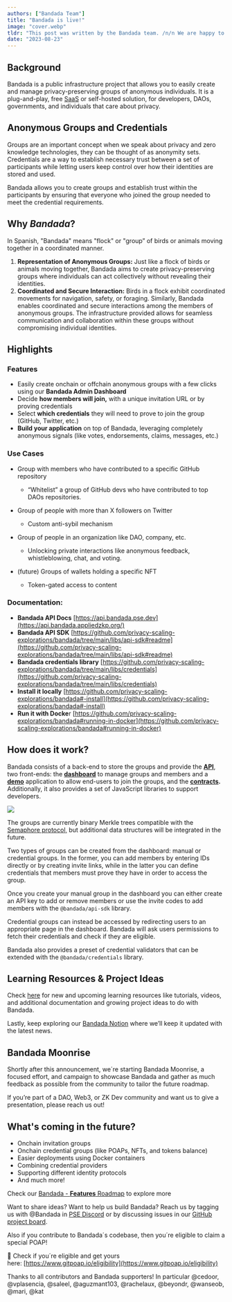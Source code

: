 ```yaml
---
authors: ["Bandada Team"]
title: "Bandada is live!"
image: "cover.webp"
tldr: "This post was written by the Bandada team. /n/n We are happy to announce the public release of Bandada V1! Try our [app](https://bandada.pse.dev/) out or run it yourself locally [v1.0.0-alpha](https://github.com/privacy-scaling-explorations/bandada/releases/tag/v1.0.0-alpha)"
date: "2023-08-23"
---
```


## **Background**

Bandada is a public infrastructure project that allows you to easily create and manage privacy-preserving groups of anonymous individuals. It is a plug-and-play, free [SaaS](https://en.wikipedia.org/wiki/Software_as_a_service) or self-hosted solution, for developers, DAOs, governments, and individuals that care about privacy.

## Anonymous Groups and Credentials

Groups are an important concept when we speak about privacy and zero knowledge technologies, they can be thought of as anonymity sets. Credentials are a way to establish necessary trust between a set of participants while letting users keep control over how their identities are stored and used.

Bandada allows you to create groups and establish trust within the participants by ensuring that everyone who joined the group needed to meet the credential requirements.

## Why _Bandada_?

In Spanish, "Bandada" means "flock" or "group” of birds or animals moving together in a coordinated manner.

1.  **Representation of Anonymous Groups:** Just like a flock of birds or animals moving together, Bandada aims to create privacy-preserving groups where individuals can act collectively without revealing their identities.
2.  **Coordinated and Secure Interaction:** Birds in a flock exhibit coordinated movements for navigation, safety, or foraging. Similarly, Bandada enables coordinated and secure interactions among the members of anonymous groups. The infrastructure provided allows for seamless communication and collaboration within these groups without compromising individual identities.

## **Highlights**

### F**eatures**

- Easily create onchain or offchain anonymous groups with a few clicks using our **Bandada Admin Dashboard**
- Decide **how members will join,** with a unique invitation URL or by proving credentials
- Select **which credentials** they will need to prove to join the group (GitHub, Twitter, etc.)
- **Build your application** on top of Bandada, leveraging completely anonymous signals (like votes, endorsements, claims, messages, etc.)

### Use Cases

- Group with members who have contributed to a specific GitHub repository

  - “Whitelist” a group of GitHub devs who have contributed to top DAOs repositories.

- Group of people with more than X followers on Twitter

  - Custom anti-sybil mechanism

- Group of people in an organization like DAO, company, etc.

  - Unlocking private interactions like anonymous feedback, whistleblowing, chat, and voting.

- (future) Groups of wallets holding a specific NFT

  - Token-gated access to content

### Documentation:

- **Bandada API Docs** [https://api.bandada.pse.dev](https://api.bandada.appliedzkp.org/)
- **Bandada API SDK** [https://github.com/privacy-scaling-explorations/bandada/tree/main/libs/api-sdk#readme](https://github.com/privacy-scaling-explorations/bandada/tree/main/libs/api-sdk#readme)
- **Bandada credentials library** [https://github.com/privacy-scaling-explorations/bandada/tree/main/libs/credentials](https://github.com/privacy-scaling-explorations/bandada/tree/main/libs/credentials)
- **Install it locally** [https://github.com/privacy-scaling-explorations/bandada#-install](https://github.com/privacy-scaling-explorations/bandada#-install)
- **Run it with Docke**r [https://github.com/privacy-scaling-explorations/bandada#running-in-docker](https://github.com/privacy-scaling-explorations/bandada#running-in-docker)

## How does it work?

Bandada consists of a back-end to store the groups and provide the **[API](https://github.com/privacy-scaling-explorations/bandada/blob/docs/readme-files/apps/api)**, two front-ends: the **[dashboard](https://github.com/privacy-scaling-explorations/bandada/blob/docs/readme-files/apps/dashboard)** to manage groups and members and a **[demo](https://github.com/privacy-scaling-explorations/bandada/blob/docs/readme-files/apps/client)** application to allow end-users to join the groups, and the **[contracts](https://github.com/privacy-scaling-explorations/bandada/blob/docs/readme-files/apps/contracts).** Additionally, it also provides a set of JavaScript libraries to support developers.

![](https://images.mirror-media.xyz/publication-images/YLKtfrsyR1gTNXMjHh8ec.png)

The groups are currently binary Merkle trees compatible with the [Semaphore protocol,](https://semaphore.appliedzkp.org/) but additional data structures will be integrated in the future.

Two types of groups can be created from the dashboard: manual or credential groups. In the former, you can add members by entering IDs directly or by creating invite links, while in the latter you can define credentials that members must prove they have in order to access the group.

Once you create your manual group in the dashboard you can either create an API key to add or remove members or use the invite codes to add members with the `@bandada/api-sdk` library.

Credential groups can instead be accessed by redirecting users to an appropriate page in the dashboard. Bandada will ask users permissions to fetch their credentials and check if they are eligible.

Bandada also provides a preset of credential validators that can be extended with the `@bandada/credentials` library.

## Learning Resources & Project Ideas

Check [here](https://www.notion.so/Bandada-Learning-Resources-Project-Ideas-68803d6da8374a4399824e9a93995ff3?pvs=21) for new and upcoming learning resources like tutorials, videos, and additional documentation and growing project ideas to do with Bandada.

Lastly, keep exploring our [Bandada Notion](https://www.notion.so/Bandada-82d0d9d3c6b64b7bb2a09d4c7647c083?pvs=21) where we’ll keep it updated with the latest news.

## Bandada Moonrise

Shortly after this announcement, we´re starting Bandada Moonrise, a focused effort, and campaign to showcase Bandada and gather as much feedback as possible from the community to tailor the future roadmap.

If you’re part of a DAO, Web3, or ZK Dev community and want us to give a presentation, please reach us out!

## **What's coming in the future?**

- Onchain invitation groups
- Onchain credential groups (like POAPs, NFTs, and tokens balance)
- Easier deployments using Docker containers
- Combining credential providers
- Supporting different identity protocols
- And much more!

Check our [Bandada - **Features** Roadmap](https://www.notion.so/Bandada-Features-Roadmap-8f9b1cf68e2b4a48a03ce898521370c5?pvs=21) to explore more

Want to share ideas? Want to help us build Bandada? Reach us by tagging us with @Bandada in [PSE Discord](https://discord.com/invite/sF5CT5rzrR) or by discussing issues in our [GitHub project board](https://github.com/orgs/privacy-scaling-explorations/projects/18/views/1).

Also if you contribute to Bandada´s codebase, then you´re eligible to claim a special POAP!

🥳 Check if you´re eligible and get yours here: [https://www.gitpoap.io/eligibility](https://www.gitpoap.io/eligibility)

Thanks to all contributors and Bandada supporters! In particular @cedoor, @vplasencia, @saleel, @aguzmant103, @rachelaux, @beyondr, @wanseob, @mari, @kat
